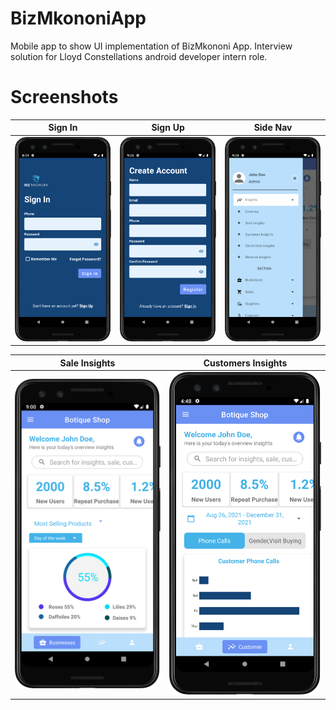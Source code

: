 # BizMkononiApp
Mobile app to show UI implementation of BizMkononi App. Interview solution for  Lloyd Constellations android developer intern role.
# Screenshots
<div align="center">

|<strong>Sign In</strong>|<strong>Sign Up</strong>|<strong>Side Nav</strong>|
|:--:|:--:|:--:|
|<img src ='arts/signin_screen.png' width='300'/>|<img src='arts/signup_screen.png' width='300'/>|<img src='arts/nav_screen.png' width='300'/>|

|<strong>Sale Insights</strong>|<strong>Customers Insights</strong>|
|:--:|:--:|
|<img src ='arts/sales_insights_screen.png' width='400'/>|<img src='arts/customers_insights_screen.png' width='400'/>|

</div>

